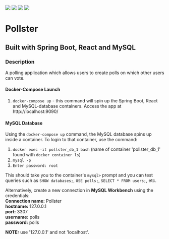 ![](https://github.com/Lylio/image-repo/blob/master/logos/java.png?raw=true)
![](https://github.com/Lylio/image-repo/blob/master/logos/spring-boot.png?raw=true)
![](https://github.com/Lylio/image-repo/blob/master/logos/react.png?raw=true)
![](https://github.com/Lylio/image-repo/blob/master/logos/mysql.png?raw=true)
# Pollster
## Built with Spring Boot, React and MySQL

### Description
A polling application which allows users to create polls on which other users can vote.

#### Docker-Compose Launch
1. `docker-compose up` - this command will spin up the Spring Boot, React and MySQL-database containers. Access the app
at http://localhost:9090/

#### MySQL Database
Using the `docker-compose up` command, the MySQL database spins up inside a container. To login to that container,
use the command:  
1. `docker exec -it pollster_db_1 bash` (name of container 'pollster_db_1' found with `docker container ls`)
2. `mysql -p`
3. `Enter password: root`

This should take you to the container's `mysql>` prompt and you can test queries such as `SHOW databases;`, `USE polls;`, `SELECT * FROM users;`, etc.


Alternatively, create a new connection in <b>MySQL Workbench</b> using the credentials:
 <br><b>Connection name:</b> Pollster
 <br><b>hostname:</b> 127.0.0.1
 <br><b>port:</b> 3307
 <br><b>username:</b> polls
 <br><b>password:</b> polls

<b>NOTE:</b> use '127.0.0.1' and not 'localhost'.

